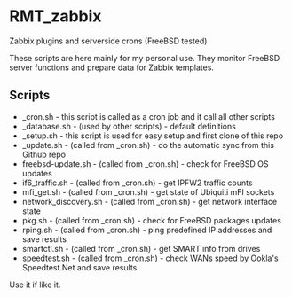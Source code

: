 # RMT_zabbix
Zabbix plugins and serverside crons (FreeBSD tested)

These scripts are here mainly for my personal use. They monitor FreeBSD server functions and prepare data for Zabbix templates.

Scripts
----
- _cron.sh - this script is called as a cron job and it call all other scripts
- _database.sh - (used by other scripts) - default definitions
- _setup.sh - this script is used for easy setup and first clone of this repo
- _update.sh - (called from _cron.sh) - do the automatic sync from this Github repo
- freebsd-update.sh - (called from _cron.sh) - check for FreeBSD OS updates
- if6_traffic.sh - (called from _cron.sh) - get IPFW2 traffic counts
- mfi_get.sh - (called from _cron.sh) - get state of Ubiquiti mFI sockets
- network_discovery.sh - (called from _cron.sh) - get network interface state
- pkg.sh - (called from _cron.sh) - check for FreeBSD packages updates
- rping.sh - (called from _cron.sh) - ping predefined IP addresses and save results
- smartctl.sh - (called from _cron.sh) - get SMART info from drives
- speedtest.sh - (called from _cron.sh) - check WANs speed by Ookla's Speedtest.Net and save results


Use it if like it.
